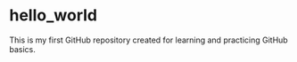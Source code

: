 # hello_world
This is my first GitHub repository created for learning and practicing GitHub basics.
